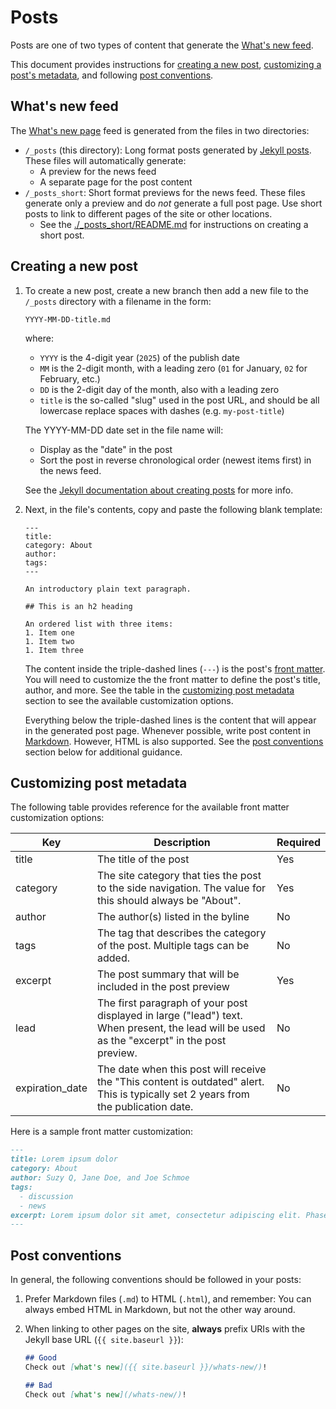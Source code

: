 # Posts
Posts are one of two types of content that generate the [What's new feed](#whats-new-feed). 

This document provides instructions for [creating a new post](#creating-a-new-post), [customizing a post's metadata](#customizing-post-metadata), and following [post conventions](#post-conventions).

## What's new feed

The [What's new page](https://designsystem.digital.gov/about/whats-new/) feed is generated from the files in two directories:
- `/_posts` (this directory): Long format posts generated by [Jekyll posts](https://jekyllrb.com/docs/posts/). These files will automatically generate:
    - A preview for the news feed
    - A separate page for the post content
- `/_posts_short`: Short format previews for the news feed. These files generate only a preview and do _not_ generate a full post page. Use short posts to link to different pages of the site or other locations.
  - See the [./_posts_short/README.md](../_posts_short/README.md) for instructions on creating a short post.

## Creating a new post

1. To create a new post, create a new branch then add a new file to the `/_posts` directory with a filename in the form:
   
    ```
    YYYY-MM-DD-title.md
    ```
    where:
    - `YYYY` is the 4-digit year (`2025`) of the publish date
    - `MM` is the 2-digit month, with a leading zero (`01` for January, `02` for February, etc.)
    - `DD` is the 2-digit day of the month, also with a leading zero
    - `title` is the so-called "slug" used in the post URL, and should be all lowercase replace spaces with dashes (e.g. `my-post-title`)

    
    The YYYY-MM-DD date set in the file name will:
      - Display as the "date" in the post
      - Sort the post in reverse chronological order (newest items first) in the news feed.

    See the [Jekyll documentation about creating posts](https://jekyllrb.com/docs/posts/#creating-post-files) for more info.

2. Next, in the file's contents, copy and paste the following blank template:
    ```
    ---
    title:
    category: About
    author:
    tags:
    ---
    
    An introductory plain text paragraph.
    
    ## This is an h2 heading
    
    An ordered list with three items:
    1. Item one
    1. Item two
    1. Item three
    ```
    The content inside the triple-dashed lines (`---`) is the post's [front matter](https://jekyllrb.com/docs/front-matter/). You will need to customize the the front matter to define the post's title, author, and more. See the table in the [customizing post metadata](#customizing-post-metadata) section to see the available customization options. 
   
   Everything below the triple-dashed lines is the content that will appear in the generated post page. Whenever possible, write post content in [Markdown](https://www.markdownguide.org/basic-syntax/). However, HTML is also supported. See the [post conventions](#post-conventions) section below for additional guidance.

## Customizing post metadata

The following table provides reference for the available front matter customization options:

| Key | Description | Required |
|--------|--------|--------|
| title | The title of the post | Yes |
| category | The site category that ties the post to the side navigation. The value for this should always be "About". | Yes|
| author | The author(s) listed in the byline | No |
| tags | The tag that describes the category of the post. Multiple tags can be added. | No |
| excerpt | The post summary that will be included in the post preview | Yes |
| lead | The first paragraph of your post displayed in large ("lead") text. When present, the lead will be used as the "excerpt" in the post preview. | No |
| expiration_date | The date when this post will receive the "This content is outdated" alert. This is typically set 2 years from the publication date. | No |

Here is a sample front matter customization:

```md
---
title: Lorem ipsum dolor
category: About
author: Suzy Q, Jane Doe, and Joe Schmoe
tags:
  - discussion
  - news
excerpt: Lorem ipsum dolor sit amet, consectetur adipiscing elit. Phasellus egestas sed felis eget sodales.
---
```

## Post conventions

In general, the following conventions should be followed in your posts:

1. Prefer Markdown files (`.md`) to HTML (`.html`), and remember: You can always embed HTML in Markdown, but not the other way around.

1. When linking to other pages on the site, **always** prefix URIs with the Jekyll base URL (`{{ site.baseurl }}`):

    ```md
    ## Good
    Check out [what's new]({{ site.baseurl }}/whats-new/)!

    ## Bad
    Check out [what's new](/whats-new/)!
